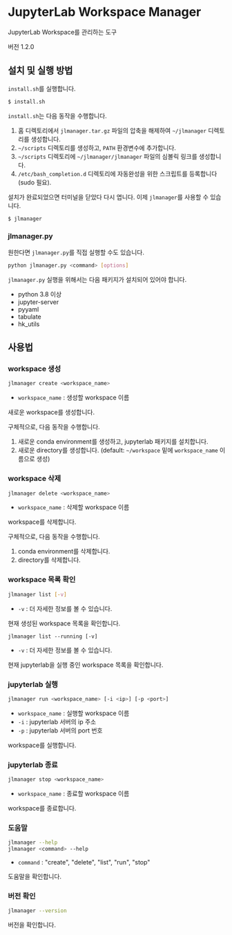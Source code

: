 # JupyterLab Workspace Manager

JupyterLab Workspace를 관리하는 도구

버전 1.2.0

## 설치 및 실행 방법

`install.sh`를 실행합니다.

```bash
$ install.sh
```

`install.sh`는 다음 동작을 수행합니다.

1. 홈 디렉토리에서 `jlmanager.tar.gz` 파일의 압축을 해제하여 `~/jlmanager` 디렉토리를 생성합니다.
2. `~/scripts` 디렉토리를 생성하고, `PATH` 환경변수에 추가합니다.
3. `~/scripts` 디렉토리에 `~/jlmanager/jlmanager` 파일의 심볼릭 링크를 생성합니다.
4. `/etc/bash_completion.d` 디렉토리에 자동완성을 위한 스크립트를 등록합니다(sudo 필요).

설치가 완료되었으면 터미널을 닫았다 다시 엽니다. 이제 `jlmanager`를 사용할 수 있습니다.

```bash
$ jlmanager
```

### jlmanager.py

원한다면 `jlmanager.py`를 직접 실행할 수도 있습니다.

```bash
python jlmanager.py <command> [options]
```

`jlmanager.py` 실행을 위해서는 다음 패키지가 설치되어 있어야 합니다.

- python 3.8 이상
- jupyter-server
- pyyaml
- tabulate
- hk_utils

## 사용법

### workspace 생성

```bash
jlmanager create <workspace_name>
```

- `workspace_name` : 생성할 workspace 이름

새로운 workspace를 생성합니다.

구체적으로, 다음 동작을 수행합니다.

1. 새로운 conda environment를 생성하고, jupyterlab 패키지를 설치합니다.
2. 새로운 directory를 생성합니다. (default: `~/workspace` 밑에 `workspace_name` 이름으로 생성)

### workspace 삭제

```bash
jlmanager delete <workspace_name>
```

- `workspace_name` : 삭제할 workspace 이름

workspace를 삭제합니다.

구체적으로, 다음 동작을 수행합니다.

1. conda environment를 삭제합니다.
2. directory를 삭제합니다.

### workspace 목록 확인

```bash
jlmanager list [-v]
```

- `-v` : 더 자세한 정보를 볼 수 있습니다.

현재 생성된 workspace 목록을 확인합니다.

```
jlmanager list --running [-v]
```

- `-v` : 더 자세한 정보를 볼 수 있습니다.

현재 jupyterlab을 실행 중인 workspace 목록을 확인합니다.

### jupyterlab 실행

```bash
jlmanager run <workspace_name> [-i <ip>] [-p <port>]
```

- `workspace_name` : 실행할 workspace 이름
- `-i` : jupyterlab 서버의 ip 주소
- `-p` : jupyterlab 서버의 port 번호

workspace를 실행합니다.

### jupyterlab 종료

```bash
jlmanager stop <workspace_name>
```

- `workspace_name` : 종료할 workspace 이름

workspace를 종료합니다.

### 도움말

```bash
jlmanager --help
jlmanager <command> --help
```

- `command` : "create", "delete", "list", "run", "stop"

도움말을 확인합니다.

### 버전 확인

```bash
jlmanager --version
```

버전을 확인합니다.